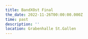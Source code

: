 ```yaml
---
title: BandXOst Final
the_date: 2022-11-26T00:00:00.000Z
time: past
description: ''
location: Grabenhalle St.Gallen
---
```


